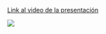 [Link al video de la presentación](https://alumnosuady-my.sharepoint.com/:v:/g/personal/a22201473_alumnos_uady_mx/EWcBB6zrgONMlkuzQB8wXRYBfZvfgHE0q7oKeKFIWJu05A?e=JdbKl3)



![](https://imgs.search.brave.com/kn15JZM7Eop3lFJ7TomgAJF92E9ewpg1X8XguIvvCJg/rs:fit:860:0:0:0/g:ce/aHR0cHM6Ly9pLmlt/Z2ZsaXAuY29tLzQv/OGQzMHpoLmpwZw)
